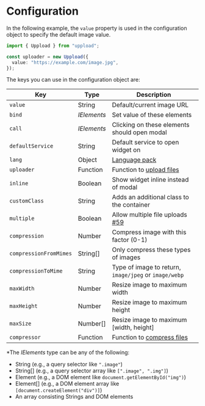 # Configuration

In the following example, the `value` property is used in the configuration object to specify the default image value.

```ts
import { Uppload } from "uppload";

const uploader = new Uppload({
  value: "https://example.com/image.jpg",
});
```

The keys you can use in the configuration object are:

| Key                    | Type        | Description                                                                        |
| ---------------------- | ----------- | ---------------------------------------------------------------------------------- |
| `value`                | String      | Default/current image URL                                                          |
| `bind`                 | _IElements_ | Set value of these elements                                                        |
| `call`                 | _IElements_ | Clicking on these elements should open modal                                       |
| `defaultService`       | String      | Default service to open widget on                                                  |
| `lang`                 | Object      | [Language pack](/i18n)                                                             |
| `uploader`             | Function    | Function to [upload files](/uploaders)                                             |
| `inline`               | Boolean     | Show widget inline instead of modal                                                |
| `customClass`          | String      | Adds an additional class to the container                                          |
| `multiple`             | Boolean     | Allow multiple file uploads [#59](https://github.com/elninotech/uppload/issues/59) |
| `compression`          | Number      | Compress image with this factor (0-1)                                              |
| `compressionFromMimes` | String[]    | Only compress these types of images                                                |
| `compressionToMime`    | String      | Type of image to return, `image/jpeg` or `image/webp`                              |
| `maxWidth`             | Number      | Resize image to maximum width                                                      |
| `maxHeight`            | Number      | Resize image to maximum height                                                     |
| `maxSize`              | Number[]    | Resize image to maximum \[width, height]                                           |
| `compressor`           | Function    | Function to [compress files](/compression)                                         |

\*The _IElements_ type can be any of the following:

- String (e.g., a query selector like `".image"`)
- String[] (e.g., a query selector array like `[".image", ".img"]`)
- Element (e.g., a DOM element like `document.getElementById("img")`)
- Element[] (e.g., a DOM element array like `[document.createElement("div")]`)
- An array consisting Strings and DOM elements
